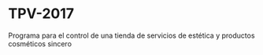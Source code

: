 # TPV-2017
Programa para el control de una tienda de servicios de estética y productos cosméticos
sincero
